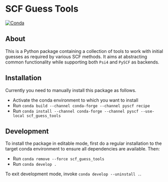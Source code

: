 # SCF Guess Tools

[![Conda](https://github.com/hauser-group/scf_guess_tools/actions/workflows/test.yml/badge.svg)](https://github.com/hauser-group/scf_guess_tools/actions/workflows/test.yml)

## About

This is a Python package containing a collection of tools to work with initial
guesses as required by various SCF methods. It aims at abstracting common
functionality while supporting both `Psi4` and `PySCF` as backends.

## Installation

Currently you need to manually install this package as follows.

- Activate the conda environment to which you want to install
- Run `conda build --channel conda-forge --channel pyscf recipe`
- Run `conda install --channel conda-forge --channel pyscf --use-local
scf_guess_tools`

## Development

To install the package in editable mode, first do a regular installation to the
target conda environment to ensure all dependencies are available. Then:
- Run `conda remove --force scf_guess_tools`
- Run `conda develop .`

To exit development mode, invoke `conda develop --uninstall .`.
